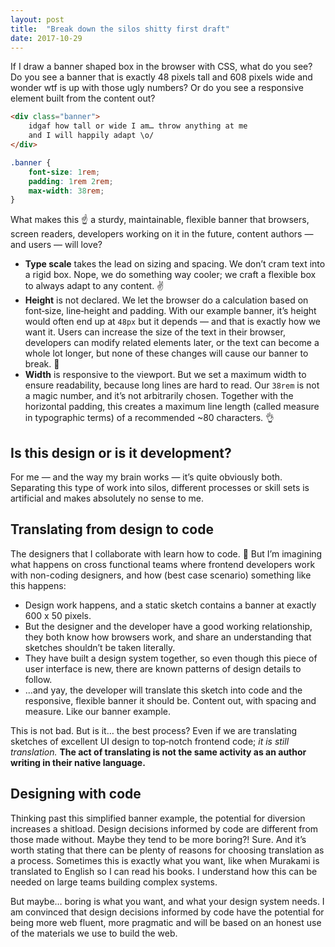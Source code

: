 ```yaml
---
layout: post
title:  "Break down the silos shitty first draft"
date: 2017-10-29
---
```


If I draw a banner shaped box in the browser with CSS, what do you see? Do you see a banner that is exactly 48 pixels tall and 608 pixels wide and wonder wtf is up with those ugly numbers? Or do you see a responsive element built from the content out?

```html
<div class="banner">
    idgaf how tall or wide I am… throw anything at me
    and I will happily adapt \o/
</div>
```

```css
.banner {
    font-size: 1rem;
    padding: 1rem 2rem;
    max-width: 38rem;
}
```

What makes this ☝️ a sturdy, maintainable, flexible banner that browsers, screen readers, developers working on it in the future, content authors — and users — will love?

* **Type scale** takes the lead on sizing and spacing. We don’t cram text into a rigid box. Nope, we do something way cooler; we craft a flexible box to always adapt to any content. ✌️
* **Height** is not declared. We let the browser do a calculation based on font&#8209;size, line&#8209;height and padding. With our example banner, it’s height would often end up at `48px` but it depends — and that is exactly how we want it. Users can increase the size of the text in their browser, developers can modify related elements later, or the text can become a whole lot longer, but none of these changes will cause our banner to break. 💪
* **Width** is responsive to the viewport. But we set a maximum width to ensure readability, because long lines are hard to read. Our `38rem` is not a magic number, and it’s not arbitrarily chosen. Together with the horizontal padding, this creates a maximum line length (called measure in typographic terms) of a recommended ~80 characters. 👌

## Is this design or is it development?
For me — and the way my brain works — it’s quite obviously both. Separating this type of work into silos, different processes or skill sets is artificial and makes absolutely no sense to me.

## Translating from design to code

The designers that I collaborate with learn how to code. 💅 But I’m imagining what happens on cross functional teams where frontend developers work with non-coding designers, and how (best case scenario) something like this happens:

* Design work happens, and a static sketch contains a banner at exactly 600 x 50 pixels.
* But the designer and the developer have a good working relationship, they both know how browsers work, and share an understanding that sketches shouldn’t be taken literally.
* They have built a design system together, so even though this piece of user interface is new, there are known patterns of design details to follow.
* …and yay, the developer will translate this sketch into code and the responsive, flexible banner it should be. Content out, with spacing and measure. Like our banner example.

This is not bad. But is it… the best process? Even if we are translating sketches of excellent UI&nbsp;design to top&#8209;notch frontend code; *it is still translation.* **The act of translating is not the same activity as an author writing in their native language.**


## Designing with code

Thinking past this simplified banner example, the potential for diversion increases a shitload. Design decisions informed by code are different from those made without. Maybe they tend to be more boring?! Sure. And it’s worth stating that there can be plenty of reasons for choosing translation as a process. Sometimes this is exactly what you want, like when Murakami is translated to English so I can read his books. I&nbsp;understand how this can be needed on large teams building complex systems.

But maybe… boring is what you want, and what your design system needs. I am convinced that design decisions informed by code have the potential for being more web fluent, more pragmatic and will be based on an honest use of the materials we use to build the web.
